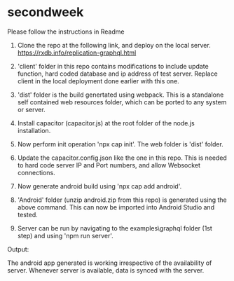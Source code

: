 # secondweek
 Please follow the instructions in Readme
 
 1) Clone the repo at the following link, and deploy on the local server.
 https://rxdb.info/replication-graphql.html

 2) 'client' folder in this repo contains modifications to include update function, hard coded database and ip address of test server. Replace client in the local deployment done earlier with this one.
 
 3) 'dist' folder is the build genertated using webpack. This is a standalone self contained web resources folder, which can be ported to any system or server.
 
 4) Install capacitor (capacitor.js) at the root folder of the node.js installation.
 
 5) Now perform init operation 'npx cap init'. The web folder is 'dist' folder.
 
 6) Update the capacitor.config.json like the one in this repo. This is needed to hard code server IP and Port numbers, and allow Websocket connections.
 
 7) Now generate android build using 'npx cap add android'.
 
 8) 'Android' folder (unzip android.zip from this repo) is generated using the above command. This can now be imported into Android Studio and tested. 
 
 9) Server can be run by navigating to the examples\graphql folder (1st step) and using 'npm run server'.
 
 
 Output:
 
 The android app generated is working irrespective of the availability of server. Whenever server is available, data is synced with the server. 